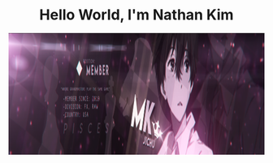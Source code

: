 <h1 align="center">Hello World, I'm Nathan Kim </h1>
<p align="center">
  <img width="1400" height="240" src="/src/monokuroBanner.png">
</p>

